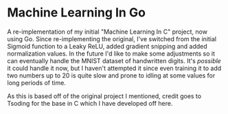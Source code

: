 # Machine Learning In Go
A re-implementation of my initial "Machine Learning In C" project, now using Go. Since re-implementing the original, I've switched from the initial Sigmoid function to a Leaky ReLU, added gradient snipping and added normalization values. In the future I'd like to make some adjustments so it can eventually handle the MNIST dataset of handwritten digits. It's *possible* it could handle it now, but I haven't attempted it since even training it to add two numbers up to 20 is quite slow and prone to idling at some values for long periods of time.


As this is based off of the original project I mentioned, credit goes to Tsoding for the base in C which I have developed off here. 